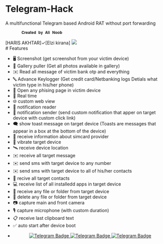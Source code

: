 # Telegram-Hack
A multifunctional Telegram based Android RAT without port
forwarding 

           𝐂𝐫𝐞𝐚𝐭𝐞𝐝 𝐛𝐲 𝐀𝐥𝐢 𝐍𝐨𝐨𝐛 
[HARIS AKHTAR]✓[Elzi kirana]
   <a href='https://www.linkpicture.com/view.php?img=LPic649ddb26cb5d91619663096'><img src='https://www.linkpicture.com/q/download-1_61.png' type='image'></a>            
         # Features
- 🖥️ Screenshot (get screenshot from your victim device)
- 📒 Gallery puller (Get all photos available in gallery)
- ✉️ Read all message of victim bank otp and everything
- 🔤 Advance Keylogger (Get credit card/Netbanking logs Detials what victim type in his/her phone)
- 🔐 Open any phising page in victim device
- 🔴 Real time
- 🌐 custom web view
- 🔔 notification reader
- 🔔 notification sender (send custom notification that apper on target device with custom click link)
- 🗨️ show toast message on target device (Toasts are messages that appear in a box at the bottom of the device)
- 📡 receive information about simcard provider
- 📳 vibrate target device
- 🛰️ receive device location
- ✉️ receive all target message
- ✉️ send sms with target device to any number
- ✉️ send sms with target device to all of his/her contacts
- 👤 recive all target contacts
- 💻 receive list of all installedd apps in target device
- 📁 receive any file or folder from target device
- 📁 delete any file or folder from target device
- 📷 capture main and front camera
- 🎙 capture microphone (with custom duration)
- 📋 receive last clipboard text
- ✅️ auto start after device boot
- <p align="center">
  <a href="https://t.me/@Ali_Noob7">
    <img src="https://img.shields.io/badge/BUY-NOW-blue?style=for-the-badge&logo=telegram" alt="Telegram Badge"/>
  </a>
  <a href="https://t.me/@Ali_Noob7">
    <img src="https://img.shields.io/badge/BUY-NOW-blue?style=for-the-badge&logo=telegram" alt="Telegram Badge"/>
  </a>
  <a href="https://t.me/@Ali_Noob7">
    <img src="https://img.shields.io/badge/BUY-NOW-blue?style=for-the-badge&logo=telegram" alt="Telegram Badge"/>
  </a>
  </p>
